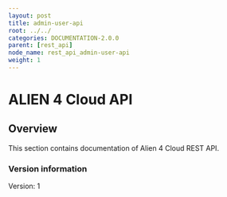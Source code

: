 ```yaml
---
layout: post
title: admin-user-api
root: ../../
categories: DOCUMENTATION-2.0.0
parent: [rest_api]
node_name: rest_api_admin-user-api
weight: 1
---
```


# ALIEN 4 Cloud API

## Overview
This section contains documentation of Alien 4 Cloud REST API.

### Version information
Version: 1

